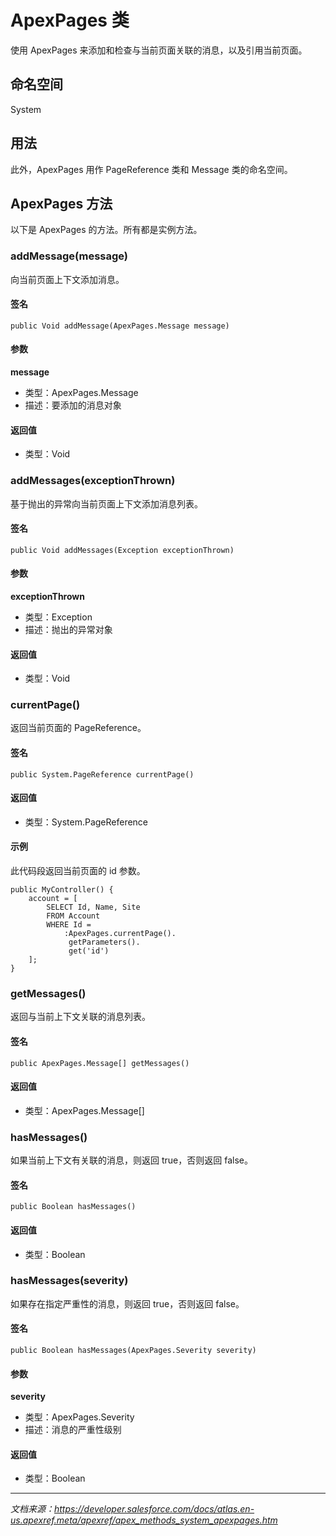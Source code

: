 # ApexPages 类

使用 ApexPages 来添加和检查与当前页面关联的消息，以及引用当前页面。

## 命名空间

System

## 用法

此外，ApexPages 用作 PageReference 类和 Message 类的命名空间。

## ApexPages 方法

以下是 ApexPages 的方法。所有都是实例方法。

### addMessage(message)

向当前页面上下文添加消息。

#### 签名

```apex
public Void addMessage(ApexPages.Message message)
```

#### 参数

**message**
- 类型：ApexPages.Message
- 描述：要添加的消息对象

#### 返回值

- 类型：Void

### addMessages(exceptionThrown)

基于抛出的异常向当前页面上下文添加消息列表。

#### 签名

```apex
public Void addMessages(Exception exceptionThrown)
```

#### 参数

**exceptionThrown**
- 类型：Exception
- 描述：抛出的异常对象

#### 返回值

- 类型：Void

### currentPage()

返回当前页面的 PageReference。

#### 签名

```apex
public System.PageReference currentPage()
```

#### 返回值

- 类型：System.PageReference

#### 示例

此代码段返回当前页面的 id 参数。

```apex
public MyController() {
    account = [
        SELECT Id, Name, Site 
        FROM Account 
        WHERE Id =
            :ApexPages.currentPage().
             getParameters().
             get('id')
    ];
}
```

### getMessages()

返回与当前上下文关联的消息列表。

#### 签名

```apex
public ApexPages.Message[] getMessages()
```

#### 返回值

- 类型：ApexPages.Message[]

### hasMessages()

如果当前上下文有关联的消息，则返回 true，否则返回 false。

#### 签名

```apex
public Boolean hasMessages()
```

#### 返回值

- 类型：Boolean

### hasMessages(severity)

如果存在指定严重性的消息，则返回 true，否则返回 false。

#### 签名

```apex
public Boolean hasMessages(ApexPages.Severity severity)
```

#### 参数

**severity**
- 类型：ApexPages.Severity
- 描述：消息的严重性级别

#### 返回值

- 类型：Boolean

---

*文档来源：https://developer.salesforce.com/docs/atlas.en-us.apexref.meta/apexref/apex_methods_system_apexpages.htm*
